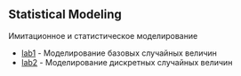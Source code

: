 Statistical Modeling
-------------------------------------------------

Имитационное и статистическое моделирование

- [lab1](https://github.com/shirshasa/bsu/tree/master/statistical-modeling/lab1) -
  Моделирование базовых случайных величин
- [lab2](https://github.com/shirshasa/bsu/tree/master/statistical-modeling/lab1) -
  Моделирование дискретных случайных величин

